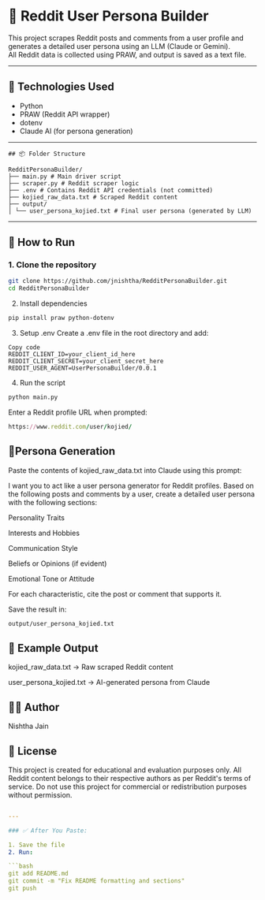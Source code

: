 # 🧠 Reddit User Persona Builder

This project scrapes Reddit posts and comments from a user profile and generates a detailed user persona using an LLM (Claude or Gemini).  
All Reddit data is collected using PRAW, and output is saved as a text file.

---
## 🔧 Technologies Used

- Python
- PRAW (Reddit API wrapper)
- dotenv
- Claude AI (for persona generation)
---
```
## 📦 Folder Structure

RedditPersonaBuilder/
├── main.py # Main driver script
├── scraper.py # Reddit scraper logic
├── .env # Contains Reddit API credentials (not committed)
├── kojied_raw_data.txt # Scraped Reddit content
├── output/
│ └── user_persona_kojied.txt # Final user persona (generated by LLM)
```
---

## 🚀 How to Run

### 1. Clone the repository

```bash
git clone https://github.com/jnishtha/RedditPersonaBuilder.git
cd RedditPersonaBuilder
```
2. Install dependencies
```bash
pip install praw python-dotenv
```

3. Setup .env
Create a .env file in the root directory and add:

```env
Copy code
REDDIT_CLIENT_ID=your_client_id_here
REDDIT_CLIENT_SECRET=your_client_secret_here
REDDIT_USER_AGENT=UserPersonaBuilder/0.0.1
```

4. Run the script
```bash
python main.py
```
Enter a Reddit profile URL when prompted:
```ruby
https://www.reddit.com/user/kojied/
```
## 💬Persona Generation 
Paste the contents of kojied_raw_data.txt into Claude using this prompt:

I want you to act like a user persona generator for Reddit profiles. Based on the following posts and comments by a user, create a detailed user persona with the following sections:

Personality Traits

Interests and Hobbies

Communication Style

Beliefs or Opinions (if evident)

Emotional Tone or Attitude

For each characteristic, cite the post or comment that supports it.

Save the result in:

```bash
output/user_persona_kojied.txt
```
## 📝 Example Output
kojied_raw_data.txt → Raw scraped Reddit content

user_persona_kojied.txt → AI-generated persona from Claude

## 👩‍💻 Author
Nishtha Jain

## 📜 License
This project is created for educational and evaluation purposes only.
All Reddit content belongs to their respective authors as per Reddit's terms of service.
Do not use this project for commercial or redistribution purposes without permission.

```yaml

---

### ✅ After You Paste:

1. Save the file
2. Run:

```bash
git add README.md
git commit -m "Fix README formatting and sections"
git push
```

